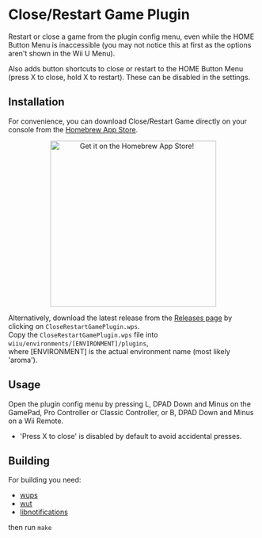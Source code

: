 # Close/Restart Game Plugin
Restart or close a game from the plugin config menu, even while the HOME Button Menu is inaccessible (you may not notice this at first as the options aren't shown in the Wii U Menu).

Also adds button shortcuts to close or restart to the HOME Button Menu (press X to close, hold X to restart). These can be disabled in the settings.

## Installation
For convenience, you can download Close/Restart Game directly on your console from the [Homebrew App Store](https://github.com/fortheusers/hb-appstore).

<p align="center">
  <a href="https://hb-app.store/wiiu/CloseRestartGame">
    <img width="335" alt="Get it on the Homebrew App Store!" src="https://github.com/user-attachments/assets/4471a846-9e8f-4a93-9a5c-a252e70d053a" />
  </a>
</p>

Alternatively, download the latest release from the [Releases page](https://github.com/Lynx64/CloseRestartGamePlugin/releases) by clicking on `CloseRestartGamePlugin.wps`.<br/>
Copy the `CloseRestartGamePlugin.wps` file into `wiiu/environments/[ENVIRONMENT]/plugins`,<br/>
where [ENVIRONMENT] is the actual environment name (most likely 'aroma').

## Usage
Open the plugin config menu by pressing L, DPAD Down and Minus on the GamePad, Pro Controller or Classic Controller, or B, DPAD Down and Minus on a Wii Remote.

- 'Press X to close' is disabled by default to avoid accidental presses.

## Building
For building you need:
- [wups](https://github.com/wiiu-env/WiiUPluginSystem)
- [wut](https://github.com/devkitPro/wut)
- [libnotifications](https://github.com/wiiu-env/libnotifications)

then run `make`
